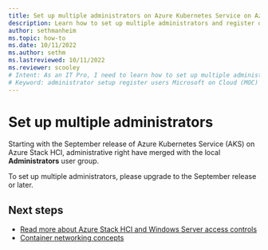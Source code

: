 ```yaml
---
title: Set up multiple administrators on Azure Kubernetes Service on Azure Stack HCI and Windows Server
description: Learn how to set up multiple administrators and register other users with the Microsoft on Cloud (MOC) service on AKS on Azure Stack HCI and Windows Server.
author: sethmanheim
ms.topic: how-to
ms.date: 10/11/2022
ms.author: sethm 
ms.lastreviewed: 10/11/2022
ms.reviewer: scooley
# Intent: As an IT Pro, I need to learn how to set up multiple administrators and register other users by using the Microsoft on Cloud (MOC) service on AKS on Azure Stack HCI and Windows Server.
# Keyword: administrator setup register users Microsoft on Cloud (MOC) service 
---
```


# Set up multiple administrators

Starting with the September release of Azure Kubernetes Service (AKS) on Azure Stack HCI, administrative right have merged with the local **Administrators** user group.

To set up multiple administrators, please upgrade to the September release or later.

## Next steps

- [Read more about Azure Stack HCI and Windows Server access controls](https://learn.microsoft.com/windows-server/manage/windows-admin-center/plan/user-access-options#available-roles)
- [Container networking concepts](./concepts-container-networking.md)
